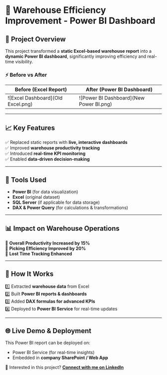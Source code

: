 # 🚀 Warehouse Efficiency Improvement - Power BI Dashboard

## **📌 Project Overview**
This project transformed a **static Excel-based warehouse report** into a **dynamic Power BI dashboard**, significantly improving efficiency and real-time visibility.

### **⚡ Before vs After**
| Before (Excel Report) | After (Power BI Dashboard) |
|----------------------|------------------------|
| ![Excel Dashboard](Old Excel.png) | ![Power BI Dashboard](New Power BI.png) |

---

## **📈 Key Features**
✅ Replaced static reports with **live, interactive dashboards**  
✅ Improved **warehouse productivity tracking**  
✅ Introduced **real-time KPI monitoring**  
✅ Enabled **data-driven decision-making**  

---

## **🔧 Tools Used**
- **Power BI** (for data visualization)
- **Excel** (original dataset)
- **SQL Server** (if applicable for data storage)
- **DAX & Power Query** (for calculations & transformations)

---

## **📊 Impact on Warehouse Operations**
📌 **Overall Productivity Increased by 15%**  
📌 **Picking Efficiency Improved by 20%**  
📌 **Lost Time Tracking Enhanced**  

---

## **📢 How It Works**
1️⃣ Extracted **warehouse data** from Excel  
2️⃣ Built **Power BI reports & dashboards**  
3️⃣ Added **DAX formulas for advanced KPIs**  
4️⃣ Deployed to **Power BI Service** for real-time updates  

---

## **🌐 Live Demo & Deployment**
This Power BI report can be deployed on:  
- Power BI Service (for real-time insights)  
- Embedded in **company SharePoint / Web App**  

🚀 Interested in this project? **[Connect with me on LinkedIn](https://www.linkedin.com/in/abhisheksrivastava1310/)**  
